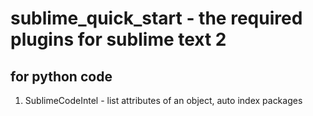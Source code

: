 # sublime_quick_start - the required plugins for sublime text 2

## for python code
1. SublimeCodeIntel - list attributes of an object, auto index packages
